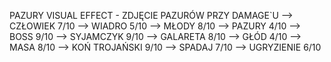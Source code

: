 PAZURY VISUAL EFFECT - ZDJĘCIE PAZURÓW PRZY DAMAGE`U
--> CZŁOWIEK        7/10
--> WIADRO          5/10
--> MŁODY           8/10
--> PAZURY          4/10
--> BOSS            9/10
--> SYJAMCZYK       9/10
--> GALARETA        8/10
--> GŁÓD            4/10
--> MASA            8/10
--> KOŃ TROJAŃSKI   9/10
--> SPADAJ          7/10
--> UGRYZIENIE      6/10